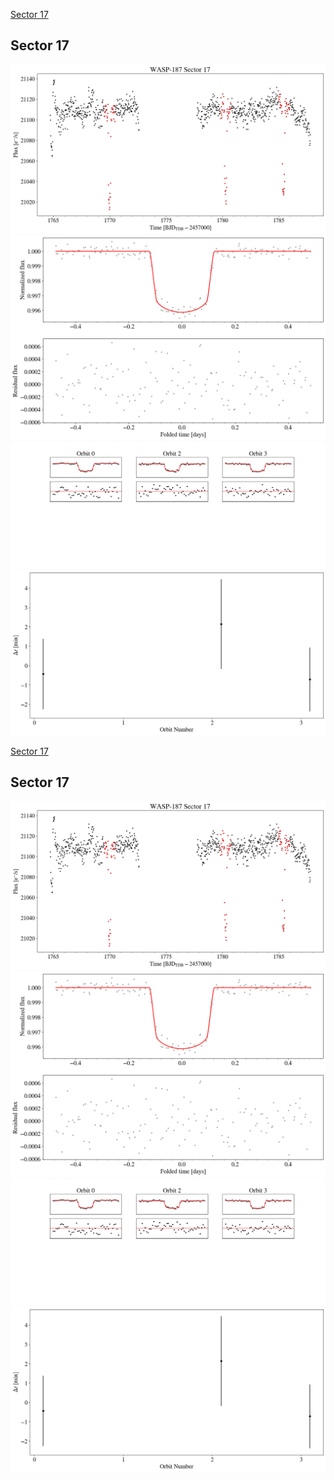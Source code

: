 [Sector 17](#sector17)

<a name = "sector17"></a>
## Sector 17
![alt text](/tt/WASP-187_Sector_17/WASP-187_Sector_17_a_TimeSeries.png)
![alt text](/tt/WASP-187_Sector_17/WASP-187_Sector_17_b_FoldedLightCurve.png)
![alt text](/tt/WASP-187_Sector_17/WASP-187_Sector_17_b_IndividualTransitsWithFit.png)
![alt text](/tt/WASP-187_Sector_17/WASP-187_Sector_17_c_TimingResiduals.png)

[Sector 17](#sector17)

<a name = "sector17"></a>
## Sector 17
![alt text](/tt/WASP-187_Sector_17/WASP-187_Sector_17_a_TimeSeries.png)
![alt text](/tt/WASP-187_Sector_17/WASP-187_Sector_17_b_FoldedLightCurve.png)
![alt text](/tt/WASP-187_Sector_17/WASP-187_Sector_17_b_IndividualTransitsWithFit.png)
![alt text](/tt/WASP-187_Sector_17/WASP-187_Sector_17_c_TimingResiduals.png)

